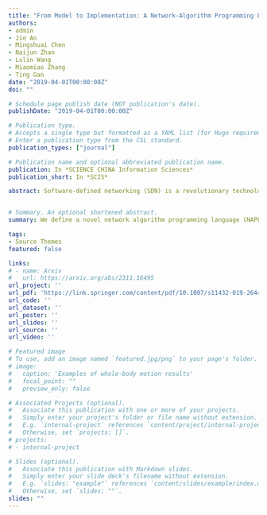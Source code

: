```yaml
---
title: "From Model to Implementation: A Network-Algorithm Programming Language."
authors:
- admin
- Jie An
- Mingshuai Chen
- Naijun Zhan   
- Lulin Wang  
- Miaomiao Zhang   
- Ting Gan
date: "2019-04-01T00:00:00Z"
doi: ""

# Schedule page publish date (NOT publication's date).
publishDate: "2019-04-01T00:00:00Z"

# Publication type.
# Accepts a single type but formatted as a YAML list (for Hugo requirements).
# Enter a publication type from the CSL standard.
publication_types: ["journal"]

# Publication name and optional abbreviated publication name.
publication: In *SCIENCE CHINA Information Sciences*
publication_short: In *SCIS*

abstract: Software-defined networking (SDN) is a revolutionary technology that facilitates network management and enables programmatically efficient network configuration, thereby improving network performance and flexibility. However, as the application programming interfaces (APIs) of SDN are low-level or functionality-restricted, SDN programmers cannot easily keep pace with the ever-changing devices, topologies, and demands of SDN. By deriving motivation from industry practice, we define a novel network algorithm programming language (NAPL) that enhances the SDN framework with a rapid programming flow from topology-based network models to C++ implementations, thus bridging the gap between the limited capability of existing SDN APIs and the reality of practical network management. In contrast to several state-of-the-art languages, NAPL provides a range of critical high-level network programming features, (1) topology-based network modeling and visualization; (2) fast abstraction and expansion of network devices and constraints; (3) a declarative paradigm for the fast design of forwarding policies; (4) a built-in library for complex algorithm implementation; (5) full compatibility with C++ programming; and (6) userfriendly debugging support when compiling NAPL into highly readable C++ codes. The expressiveness and performance of NAPL are demonstrated in various industrial scenarios originating from practical network management.


# Summary. An optional shortened abstract.
summary: We define a novel network algorithm programming language (NAPL) that enhances the SDN framework with a rapid programming flow from topology-based network models to C++ implementations, thus bridging the gap between the limited capability of existing SDN APIs and the reality of practical network management.

tags:
- Source Themes
featured: false

links:
# - name: Arxiv
#   url: https://arxiv.org/abs/2311.16495
url_project: ''
url_pdf: 'https://link.springer.com/content/pdf/10.1007/s11432-019-2644-8.pdf'
url_code: ''
url_dataset: ''
url_poster: ''
url_slides: ''
url_source: ''
url_video: ''

# Featured image
# To use, add an image named `featured.jpg/png` to your page's folder. 
# image:
#   caption: 'Examples of whole-body motion results'
#   focal_point: ""
#   preview_only: false

# Associated Projects (optional).
#   Associate this publication with one or more of your projects.
#   Simply enter your project's folder or file name without extension.
#   E.g. `internal-project` references `content/project/internal-project/index.md`.
#   Otherwise, set `projects: []`.
# projects:
# - internal-project

# Slides (optional).
#   Associate this publication with Markdown slides.
#   Simply enter your slide deck's filename without extension.
#   E.g. `slides: "example"` references `content/slides/example/index.md`.
#   Otherwise, set `slides: ""`.
slides: ""
---
```


<!-- {{% callout note %}}
Create your slides in Markdown - click the *Slides* button to check out the example.
{{% /callout %}}

Add the publication's **full text** or **supplementary notes** here. You can use rich formatting such as including [code, math, and images](https://docs.hugoblox.com/content/writing-markdown-latex/). -->
